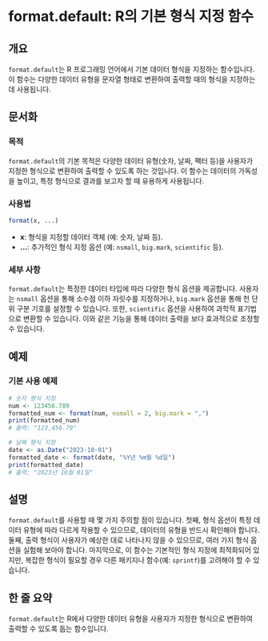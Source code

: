 <!--
Meta Description: # format.default: R의 기본 형식 지정 함수 ## 개요 `format.default`는 R 프로그래밍 언어에서 기본 데이터 형식을 지정하는 함수입니다. 이 함수는 다양한 데이터 유형을 문자열 형태로 변환하여 출력할 때의 형식을 지정하는 데 사용됩니다. #...
Meta Keywords: format, 데이터, default, 옵션을, 있습니다
-->

# format.default: R의 기본 형식 지정 함수

## 개요
`format.default`는 R 프로그래밍 언어에서 기본 데이터 형식을 지정하는 함수입니다. 이 함수는 다양한 데이터 유형을 문자열 형태로 변환하여 출력할 때의 형식을 지정하는 데 사용됩니다.

## 문서화

### 목적
`format.default`의 기본 목적은 다양한 데이터 유형(숫자, 날짜, 팩터 등)을 사용자가 지정한 형식으로 변환하여 출력할 수 있도록 하는 것입니다. 이 함수는 데이터의 가독성을 높이고, 특정 형식으로 결과를 보고자 할 때 유용하게 사용됩니다.

### 사용법
```R
format(x, ...)
```
- **x**: 형식을 지정할 데이터 객체 (예: 숫자, 날짜 등).
- **...**: 추가적인 형식 지정 옵션 (예: `nsmall`, `big.mark`, `scientific` 등).

### 세부 사항
`format.default`는 특정한 데이터 타입에 따라 다양한 형식 옵션을 제공합니다. 사용자는 `nsmall` 옵션을 통해 소수점 이하 자릿수를 지정하거나, `big.mark` 옵션을 통해 천 단위 구분 기호를 설정할 수 있습니다. 또한, `scientific` 옵션을 사용하여 과학적 표기법으로 변환할 수 있습니다. 이와 같은 기능을 통해 데이터 출력을 보다 효과적으로 조정할 수 있습니다.

## 예제
### 기본 사용 예제
```R
# 숫자 형식 지정
num <- 123456.789
formatted_num <- format(num, nsmall = 2, big.mark = ",")
print(formatted_num)
# 출력: "123,456.79"

# 날짜 형식 지정
date <- as.Date("2023-10-01")
formatted_date <- format(date, "%Y년 %m월 %d일")
print(formatted_date)
# 출력: "2023년 10월 01일"
```

## 설명
`format.default`를 사용할 때 몇 가지 주의할 점이 있습니다. 첫째, 형식 옵션이 특정 데이터 유형에 따라 다르게 작용할 수 있으므로, 데이터의 유형을 반드시 확인해야 합니다. 둘째, 출력 형식이 사용자가 예상한 대로 나타나지 않을 수 있으므로, 여러 가지 형식 옵션을 실험해 보아야 합니다. 마지막으로, 이 함수는 기본적인 형식 지정에 최적화되어 있지만, 복잡한 형식이 필요할 경우 다른 패키지나 함수(예: `sprintf`)를 고려해야 할 수 있습니다.

## 한 줄 요약
`format.default`는 R에서 다양한 데이터 유형을 사용자가 지정한 형식으로 변환하여 출력할 수 있도록 돕는 함수입니다.